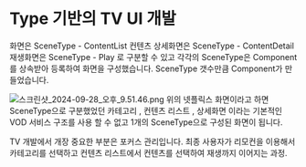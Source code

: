 # Type 기반의 TV UI 개발


화면은 SceneType - ContentList
컨텐츠 상세화면은 SceneType - ContentDetail
재생화면은 SceneType - Play
로 구분할 수 있고 각각의 SceneType은 Component를 상속받아 등록하여 화면을 구성했습니다.
SceneType 갯수만큼 Component가 만들었습니다.

![스크린샷_2024-09-28_오후_9.51.46.png](스크린샷_2024-09-28_오후_9.51.46.png)
위의 넷플릭스 화면이라고 하면 SceneType으로 구분했었던 카테고리 , 컨텐츠 리스트 , 상세화면 이라는 기본적인 VOD 서비스 구조를 사용 할 수 없고
1개의 SceneType으로 구성된 화면이 됩니다.





TV 개발에서 개장 중요한 부분은 포커스 관리입니다.
최종 사용자가 리모컨을 이용해서 카테고리를 선택하고 컨텐츠 리스트에서 컨텐츠를 선택하여 재생까지 이어지는 과정.
